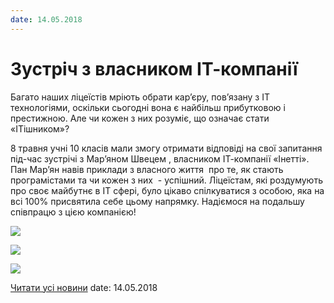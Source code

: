 ```yaml
---
date: 14.05.2018
---
```

# Зустріч з власником ІТ-компанії

Багато наших ліцеїстів мріють обрати кар’єру, пов’язану з ІТ технологіями, оскільки сьогодні вона є найбільш прибутковою і престижною. Але чи кожен з них розуміє, що означає стати «ІТішником»?

8 травня учні 10 класів мали змогу отримати відповіді на свої запитання під-час зустрічі з Мар’яном Швецем , власником ІТ-компанії «Інетті». Пан Мар’ян навів приклади з власного життя  про те, як стають програмістами та чи кожен з них  - успішний. Ліцеїстам, які роздумують про своє майбутнє в ІТ сфері, було цікаво спілкуватися з особою, яка на всі 100% присвятила себе цьому напрямку. Надіємося на подальшу співпрацю з цією компанією!

![](/images/blog/зустріч-з-власником-іт-компанії/32337068_1614009352051176_8850846953219555328_n.jpg)

![](/images/blog/зустріч-з-власником-іт-компанії/32530689_1614009335384511_3110465652779909120_n.jpg)

![](/images/blog/зустріч-з-власником-іт-компанії/32389757_1614009365384508_4634730674044010496_n.jpg)

[Читати усі новини](/news)
date: 14.05.2018
